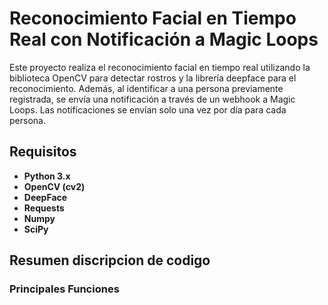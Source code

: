 # Reconocimiento Facial en Tiempo Real con Notificación a Magic Loops
Este proyecto realiza el reconocimiento facial en tiempo real utilizando la biblioteca OpenCV para detectar rostros y la librería deepface para el reconocimiento. Además, al identificar a una persona previamente registrada, se envía una notificación a través de un webhook a Magic Loops. Las notificaciones se envían solo una vez por día para cada persona.
## Requisitos
- **Python 3.x**
- **OpenCV (cv2)**
- **DeepFace**
- **Requests**
- **Numpy**
- **SciPy**

## Resumen discripcion de codigo
### Principales Funciones
